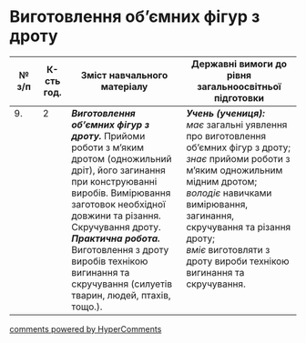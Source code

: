 <div id="hypercomments_widget" class="js-hypercomments-widget invisible"></div>

# Виготовлення об’ємних фігур з дроту

<table>
  <tr>
    <td width="10%" align="center"><b>№ з/п</b></td>
    <td width="10%" align="center"><b>К-сть год.</b></td>
    <td width="40%" align="center"><b>Зміст навчального матеріалу</b></td>
    <td width="60%" align="center"><b>Державні вимоги до рівня загальноосвітньої підготовки</b></td>
  </tr>
<tbody>
  <tr>
    <td width="10%" style="vertical-align:top !important;">
9.</td>
    <td width="10%" style="vertical-align:top !important;">
2</td>
    <td width="40%" style="vertical-align:top !important;">
<b><i>Виготовлення об’ємних фігур з дроту.</i></b> Прийоми роботи з м’яким дротом (одножильний дріт), його загинання при конструюванні виробів. Вимірювання заготовок необхідної довжини та різання. Скручування дроту.<br>
<b><i>Практична робота.</i></b> <br>
Виготовлення з дроту виробів технікою вигинання та скручування (силуетів тварин, людей, птахів, тощо.). <br>
</td>
    <td width="60%" style="vertical-align:top !important;">
<i><b>Учень (учениця):</b></i><br>
<i>має</i> загальні уявлення про виготовлення об’ємних фігур з дроту;<br>
<i>знає</i> прийоми роботи з м’яким одножильним мідним дротом;<br>
<i>володіє</i> навичками вимірювання, загинання, скручування та різання дроту;<br>
<i>вміє</i> виготовляти з дроту вироби технікою вигинання та скручування.<br></td>
  </tr>
</tbody>
</table>

<div class="js-hypercomments-container">
<a href="http://hypercomments.com" class="hc-link" title="comments widget">comments powered by HyperComments</a>
</div>